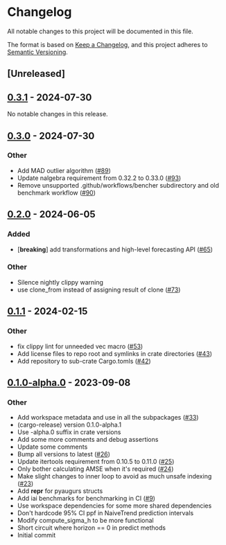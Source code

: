 # Changelog
All notable changes to this project will be documented in this file.

The format is based on [Keep a Changelog](https://keepachangelog.com/en/1.0.0/),
and this project adheres to [Semantic Versioning](https://semver.org/spec/v2.0.0.html).

## [Unreleased]

## [0.3.1](https://github.com/grafana/augurs/compare/augurs-ets-v0.3.0...augurs-ets-v0.3.1) - 2024-07-30

No notable changes in this release.

## [0.3.0](https://github.com/grafana/augurs/compare/augurs-ets-v0.2.0...augurs-ets-v0.3.0) - 2024-07-30

### Other
- Add MAD outlier algorithm ([#89](https://github.com/grafana/augurs/pull/89))
- Update nalgebra requirement from 0.32.2 to 0.33.0 ([#93](https://github.com/grafana/augurs/pull/93))
- Remove unsupported .github/workflows/bencher subdirectory and old benchmark workflow ([#90](https://github.com/grafana/augurs/pull/90))

## [0.2.0](https://github.com/grafana/augurs/compare/augurs-ets-v0.1.2...augurs-ets-v0.2.0) - 2024-06-05

### Added
- [**breaking**] add transformations and high-level forecasting API ([#65](https://github.com/grafana/augurs/pull/65))

### Other
- Silence nightly clippy warning
- use clone_from instead of assigning result of clone ([#73](https://github.com/grafana/augurs/pull/73))

## [0.1.1](https://github.com/grafana/augurs/compare/augurs-ets-v0.1.0...augurs-ets-v0.1.1) - 2024-02-15

### Other
- fix clippy lint for unneeded vec macro ([#53](https://github.com/grafana/augurs/pull/53))
- Add license files to repo root and symlinks in crate directories ([#43](https://github.com/grafana/augurs/pull/43))
- Add repository to sub-crate Cargo.tomls ([#42](https://github.com/grafana/augurs/pull/42))

## [0.1.0-alpha.0](https://github.com/grafana/augurs/releases/tag/augurs-ets-v0.1.0-alpha.0) - 2023-09-08

### Other
- Add workspace metadata and use in all the subpackages ([#33](https://github.com/grafana/augurs/pull/33))
- (cargo-release) version 0.1.0-alpha.1
- Use -alpha.0 suffix in crate versions
- Add some more comments and debug assertions
- Update some comments
- Bump all versions to latest ([#26](https://github.com/grafana/augurs/pull/26))
- Update itertools requirement from 0.10.5 to 0.11.0 ([#25](https://github.com/grafana/augurs/pull/25))
- Only bother calculating AMSE when it's required ([#24](https://github.com/grafana/augurs/pull/24))
- Make slight changes to inner loop to avoid as much unsafe indexing ([#23](https://github.com/grafana/augurs/pull/23))
- Add __repr__ for pyaugurs structs
- Add iai benchmarks for benchmarking in CI ([#9](https://github.com/grafana/augurs/pull/9))
- Use workspace dependencies for some more shared dependencies
- Don't hardcode 95% CI ppf in NaiveTrend prediction intervals
- Modify compute_sigma_h to be more functional
- Short circuit where horizon == 0 in predict methods
- Initial commit

